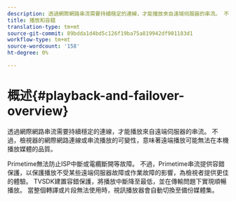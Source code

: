 ```yaml
---
description: 透過網際網路串流需要持續穩定的連線，才能播放來自遠端伺服器的串流。 不過，檢視器的網際網路連線或串流播放的可變性，意味著遠端播放可能無法在本機播放媒體的品質。
title: 播放和容錯
translation-type: tm+mt
source-git-commit: 89bdda1d4bd5c126f19ba75a819942df901183d1
workflow-type: tm+mt
source-wordcount: '158'
ht-degree: 0%

---
```



# 概述{#playback-and-failover-overview}

透過網際網路串流需要持續穩定的連線，才能播放來自遠端伺服器的串流。 不過，檢視器的網際網路連線或串流播放的可變性，意味著遠端播放可能無法在本機播放媒體的品質。

Primetime無法防止ISP中斷或電纜斷開等故障。 不過，Primetime串流提供容錯保護，以保護播放不受某些遠端伺服器故障或作業故障的影響，為檢視者提供更佳的體驗。 TVSDK建置容錯保護，將播放中斷降至最低，並在傳輸問題下實現順暢播放。 當整個轉譯或片段無法使用時，視訊播放器會自動切換至備份媒體集。
